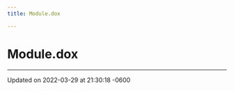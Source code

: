 ```yaml
---
title: Module.dox

---
```


# Module.dox








-------------------------------

Updated on 2022-03-29 at 21:30:18 -0600

